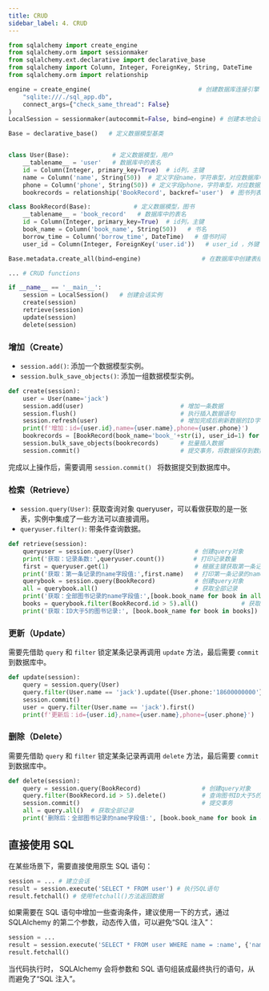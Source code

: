 ```yaml
---
title: CRUD
sidebar_label: 4. CRUD
---
```


```py
from sqlalchemy import create_engine
from sqlalchemy.orm import sessionmaker
from sqlalchemy.ext.declarative import declarative_base
from sqlalchemy import Column, Integer, ForeignKey, String, DateTime
from sqlalchemy.orm import relationship

engine = create_engine(                              # 创建数据库连接引擎
    "sqlite:///./sql_app.db",
    connect_args={"check_same_thread": False}
)
LocalSession = sessionmaker(autocommit=False, bind=engine) # 创建本地会话

Base = declarative_base()   # 定义数据模型基类


class User(Base):            # 定义数据模型，用户
    __tablename__ = 'user'   # 数据库中的表名
    id = Column(Integer, primary_key=True)  # id列，主键
    name = Column('name', String(50))  # 定义字段name，字符串型，对应数据库中的name列
    phone = Column('phone', String(50)) # 定义字段phone，字符串型，对应数据库中的phone列
    bookrecords = relationship('BookRecord', backref='user')  # 图书列表字段

class BookRecord(Base):            # 定义数据模型，图书
    __tablename__ = 'book_record'   # 数据库中的表名
    id = Column(Integer, primary_key=True)  # id列，主键
    book_name = Column('book_name', String(50))   # 书名
    borrow_time = Column('borrow_time', DateTime)   # 借书时间
    user_id = Column(Integer, ForeignKey('user.id'))   # user_id ，外键

Base.metadata.create_all(bind=engine)                 # 在数据库中创建表结构

... # CRUD functions

if __name__ == '__main__':
    session = LocalSession()   # 创建会话实例
    create(session)
    retrieve(session)
    update(session)
    delete(session)
```

### 增加（Create）

- `session.add()`: 添加一个数据模型实例。
- `session.bulk_save_objects()`: 添加一组数据模型实例。

```py
def create(session):
    user = User(name='jack')
    session.add(user)                           # 增加一条数据
    session.flush()                             # 执行插入数据语句
    session.refresh(user)                       # 增加完成后刷新数据的ID字段
    print(f'增加：id={user.id},name={user.name},phone={user.phone}')       # 打印user对象数据
    bookrecords = [BookRecord(book_name='book_'+str(i), user_id=1) for i in range(10)]
    session.bulk_save_objects(bookrecords)      # 批量插入数据
    session.commit()                            # 提交事务，将数据保存到数据库
```

完成以上操作后，需要调用 `session.commit() ` 将数据提交到数据库中。

### 检索（Retrieve）

- `session.query(User)`: 获取查询对象 queryuser，可以看做获取的是一张表，实例中集成了一些方法可以直接调用。
- `queryuser.filter()`: 带条件查询数据。

```py
def retrieve(session):
    queryuser = session.query(User)                 # 创建query对象
    print('获取：记录条数:',queryuser.count())        # 打印记录数量
    first = queryuser.get(1)                        # 根据主键获取第一条记录
    print('获取：第一条记录的name字段值:',first.name)   # 打印第一条记录的name字段值
    querybook = session.query(BookRecord)           # 创建query对象
    all = querybook.all()                           # 获取全部记录
    print('获取：全部图书记录的name字段值:',[book.book_name for book in all])   # 全部记录的name值
    books = querybook.filter(BookRecord.id > 5).all()            # 获取ID大于的图书记录
    print('获取：ID大于5的图书记录:', [book.book_name for book in books])
```

### 更新（Update）

需要先借助 `query` 和 `filter` 锁定某条记录再调用 `update` 方法，最后需要 `commit` 到数据库中。

```py
def update(session):
    query = session.query(User)
    query.filter(User.name == 'jack').update({User.phone:'18600000000'})
    session.commit()
    user = query.filter(User.name == 'jack').first()
    print(f'更新后：id={user.id},name={user.name},phone={user.phone}')  # 打印user对象数据
```

### 删除（Delete）

需要先借助 `query` 和 `filter` 锁定某条记录再调用 `delete` 方法，最后需要 `commit` 到数据库中。

```py
def delete(session):
    query = session.query(BookRecord)                 # 创建query对象
    query.filter(BookRecord.id > 5).delete()          # 查询图书ID大于5的数据后删除数据
    session.commit()                                  # 提交事务
    all = query.all()  # 获取全部记录
    print('删除后：全部图书记录的name字段值:', [book.book_name for book in all])  # 全部记录的name值
```

## 直接使用 SQL

在某些场景下，需要直接使用原生 SQL 语句：

```py
session = ... # 建立会话
result = session.execute('SELECT * FROM user') # 执行SQL语句
result.fetchall() # 使用fetchall()方法返回数据
```

如果需要在 SQL 语句中增加一些查询条件，建议使用一下的方式，通过 SQLAlchemy 的第二个参数，动态传入值，可以避免“SQL 注入”：

```py
session = ...
result = session.execute('SELECT * FROM user WHERE name = :name', {'name': 'jack'})
result.fetchall()
```

当代码执行时， SQLAlchemy 会将参数和 SQL 语句组装成最终执行的语句，从而避免了“SQL 注入”。
